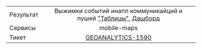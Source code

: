 | | |
|:------------- |:-------------:|
| Результат | Выжимки событий инапп коммуникайций и пушей ["Таблицы"](https://yt.yandex-team.ru/hahn/navigation?path=//home/maps/analytics/data/in-app-communication/logs), [Дашборд](https://datalens.yandex-team.ru/knxrwnlh09fmd-in-app-communication)|
| Сервисы | mobile-maps |
| Тикет | [GEOANALYTICS-1590](https://st.yandex-team.ru/GEOANALYTICS-1590) |
